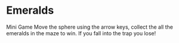 # Emeralds
Mini Game
Move the sphere using the arrow keys, collect the all the emeralds in the maze to win.  If you fall into the trap you lose!
